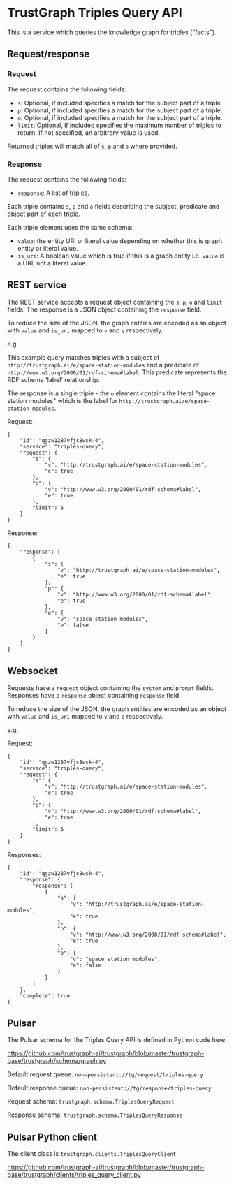 
# TrustGraph Triples Query API

This is a service which queries the knowledge graph for triples ("facts").

## Request/response

### Request

The request contains the following fields:
- `s`: Optional, if included specifies a match for the subject part of a
  triple.
- `p`: Optional, if included specifies a match for the subject part of a
  triple.
- `o`: Optional, if included specifies a match for the subject part of a
  triple.
- `limit`: Optional, if included specifies the maximum number of triples to
  return.  If not specified, an arbitrary value is used.

Returned triples will match all of `s`, `p` and `o` where provided.

### Response

The request contains the following fields:
- `response`: A list of triples.

Each triple contains `s`, `p` and `o` fields describing the
subject, predicate and object part of each triple.

Each triple element uses the same schema:
- `value`: the entity URI or literal value depending on whether this is
  graph entity or literal value.
- `is_uri`: A boolean value which is true if this is a graph entity i.e.
  `value` is a URI, not a literal value.

## REST service

The REST service accepts a request object containing the `s`, `p`, `o`
and `limit` fields.
The response is a JSON object containing the `response` field.

To reduce the size of the JSON, the graph entities are encoded as an
object with `value` and `is_uri` mapped to `v` and `e` respectively.

e.g.

This example query matches triples with a subject of
`http://trustgraph.ai/e/space-station-modules` and a predicate of
`http://www.w3.org/2000/01/rdf-schema#label`.  This predicate
represents the RDF schema 'label' relationship.

The response is a single triple - the `o` element contains the
literal "space station modules" which is the label for
`http://trustgraph.ai/e/space-station-modules`.

Request:
```
{
    "id": "qgzw1287vfjc8wsk-4",
    "service": "triples-query",
    "request": {
        "s": {
            "v": "http://trustgraph.ai/e/space-station-modules",
            "e": true
        },
        "p": {
            "v": "http://www.w3.org/2000/01/rdf-schema#label",
            "e": true
        },
        "limit": 5
    }
}
```

Response:

```
{
    "response": [
        {
            "s": {
                "v": "http://trustgraph.ai/e/space-station-modules",
                "e": true
            },
            "p": {
                "v": "http://www.w3.org/2000/01/rdf-schema#label",
                "e": true
            },
            "o": {
                "v": "space station modules",
                "e": false
            }
        }
    ]
}
```

## Websocket

Requests have a `request` object containing the `system` and
`prompt` fields.
Responses have a `response` object containing `response` field.

To reduce the size of the JSON, the graph entities are encoded as an
object with `value` and `is_uri` mapped to `v` and `e` respectively.

e.g.

Request:

```
{
    "id": "qgzw1287vfjc8wsk-4",
    "service": "triples-query",
    "request": {
        "s": {
            "v": "http://trustgraph.ai/e/space-station-modules",
            "e": true
        },
        "p": {
            "v": "http://www.w3.org/2000/01/rdf-schema#label",
            "e": true
        },
        "limit": 5
    }
}
```

Responses:

```
{
    "id": "qgzw1287vfjc8wsk-4",
    "response": {
        "response": [
            {
                "s": {
                    "v": "http://trustgraph.ai/e/space-station-modules",
                    "e": true
                },
                "p": {
                    "v": "http://www.w3.org/2000/01/rdf-schema#label",
                    "e": true
                },
                "o": {
                    "v": "space station modules",
                    "e": false
                }
            }
        ]
    },
    "complete": true
}
```

## Pulsar

The Pulsar schema for the Triples Query API is defined in Python code here:

https://github.com/trustgraph-ai/trustgraph/blob/master/trustgraph-base/trustgraph/schema/graph.py

Default request queue:
`non-persistent://tg/request/triples-query`

Default response queue:
`non-persistent://tg/response/triples-query`

Request schema:
`trustgraph.schema.TriplesQueryRequest`

Response schema:
`trustgraph.schema.TriplesQueryResponse`

## Pulsar Python client

The client class is
`trustgraph.clients.TriplesQueryClient`

https://github.com/trustgraph-ai/trustgraph/blob/master/trustgraph-base/trustgraph/clients/triples_query_client.py








